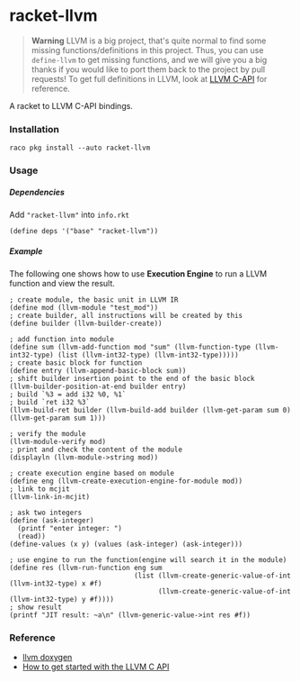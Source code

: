 racket-llvm
=============

> **Warning**
> LLVM is a big project, that's quite normal to find some missing functions/definitions in this project. Thus, you can use `define-llvm` to get missing functions, and we will give you a big thanks if you would like to port them back to the project by pull requests! To get full definitions in LLVM, look at [LLVM C-API](https://llvm.org/doxygen/dir_db1e4f1ef1b4536ff54becd23c94e664.html) for reference.

A racket to LLVM C-API bindings.

### Installation

```shell
raco pkg install --auto racket-llvm
```

### Usage

##### Dependencies

Add `"racket-llvm"` into `info.rkt`

```racket
(define deps '("base" "racket-llvm"))
```

##### Example

The following one shows how to use **Execution Engine** to run a LLVM function and view the result.

```racket
; create module, the basic unit in LLVM IR
(define mod (llvm-module "test_mod"))
; create builder, all instructions will be created by this
(define builder (llvm-builder-create))

; add function into module
(define sum (llvm-add-function mod "sum" (llvm-function-type (llvm-int32-type) (list (llvm-int32-type) (llvm-int32-type)))))
; create basic block for function
(define entry (llvm-append-basic-block sum))
; shift builder insertion point to the end of the basic block
(llvm-builder-position-at-end builder entry)
; build `%3 = add i32 %0, %1`
; build `ret i32 %3`
(llvm-build-ret builder (llvm-build-add builder (llvm-get-param sum 0) (llvm-get-param sum 1)))

; verify the module
(llvm-module-verify mod)
; print and check the content of the module
(displayln (llvm-module->string mod))

; create execution engine based on module
(define eng (llvm-create-execution-engine-for-module mod))
; link to mcjit
(llvm-link-in-mcjit)

; ask two integers
(define (ask-integer)
  (printf "enter integer: ")
  (read))
(define-values (x y) (values (ask-integer) (ask-integer)))

; use engine to run the function(engine will search it in the module)
(define res (llvm-run-function eng sum
                               (list (llvm-create-generic-value-of-int (llvm-int32-type) x #f)
                                     (llvm-create-generic-value-of-int (llvm-int32-type) y #f))))
; show result
(printf "JIT result: ~a\n" (llvm-generic-value->int res #f))
```

### Reference

- [llvm doxygen](https://llvm.org/doxygen/)
- [How to get started with the LLVM C API](https://www.pauladamsmith.com/blog/2015/01/how-to-get-started-with-llvm-c-api.html)
